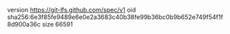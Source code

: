 version https://git-lfs.github.com/spec/v1
oid sha256:6e3f85fe9489e6e0e2a3683c40b38fe99b36bc0b9b652e749f54f1f8d900a36c
size 66591
